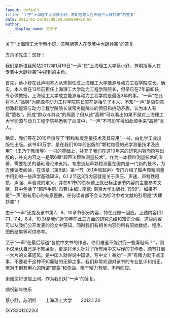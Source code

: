 ```yaml
---
layout: default
title: '关于“上海理工大学蔡小舒、苏明旭等人在专著中大肆抄袭”的答复'
date: 2012-02-26T00:00:00.000000+08:00
author:
    display_name: 方舟子
---
```


关于“上海理工大学蔡小舒、苏明旭等人在专著中大肆抄袭”的答复

方舟子先生：您好！

我们是新语丝网站2012年1月19日“一声”在“上海理工大学蔡小舒、苏明旭等人在专著中大肆抄袭”中提到的主角。

首先，蔡小舒在此声明本人从未担任过上海理工大学能源与动力工程学院院长。确实，本人曾在13年前担任上海理工大学动力工程学院院长，但早已在7年前卸任，专心做教授。上海理工大学成立能源与动力工程学院是最近3年的事。“一声”在此将本人“高聘”为能源与动力工程学院院长实在是抬举了本人，不知“一声”是否刻意想激起能源与动力工程学院院长或常务副院长的愤怒和挑动矛盾，认为本人有意“篡权”，形成“群众斗群众”的局面？但从该“高聘”可以看出如果不是对上海理工大学能源与动力工程学院熟悉到了血液中，“一声”不可能写得如此顺手来“高聘”本人。

确实，我们等在2010年撰写了“颗粒粒度测量技术及其应用”一书，由化学工业出版社出版。该书43万字，是在我们10年前出版的“颗粒粒径的光学测量技术及应用” （王乃宁教授等）一书的基础上，补充了我们在这10年来的研究内容而撰写出版的，补充内容之一是第6章“超声法颗粒测量技术”。作为一本颗粒测量技术的专著，需要相关的基础理论来支持。考虑到超声颗粒测量在国内是一门新的技术，为方便读者阅读，在该章（第6章）第一节（6.1声和超声）专门介绍了超声颗粒测量中用到的一些声学基础知识，6.1.2节这3页内容就是关于声压、声速、声特性阻抗、声强、声衰减的定义，并在6.1节的总标题上就已标注该节内容的主要参考文献，其中包括了“超声手册. 冯若(主编). 南京: 南京大学出版社, 1999”。如果不是“一声”别有用心的有意歪曲，任何读者都不会认为标注参考文献的引用是“大肆抄袭”！

由于“一声”还提及该书第7、8、10章节部分内容，特在此做一回应。上述内容(即7.1、7.4、8.4、10.3)是我们近10年在此三方面的研究总结和知识介绍，这些内容可以从我们公开发表的论文中获知，同时我们有相关内容的所有原始数据、程序、图例结果等可供参考。

至于“一声”在最后写道“各位中文书的作者，你们难道不能讲究一些廉耻吗？”，则不仅承认自己是不知廉耻，更是将矛头针对了所有用中文写作的书作者，颇有打倒一大片的文革遗风。是中国人就得说中国话，写中文！奉劝“一声”有精力就干点正事，不要老干这种不知廉耻的无聊之事。我们非常欢迎对该书的专业批评和指正，但对于别有用心的所谓“披露”和歪曲，限于精力有限，不再回应。

谢谢您将该信上网，作为我们对“一声”的答复。

顺祝新年快乐

蔡小舒，苏明旭　　上海理工大学　　2012.1.20

(XYS20120226)

